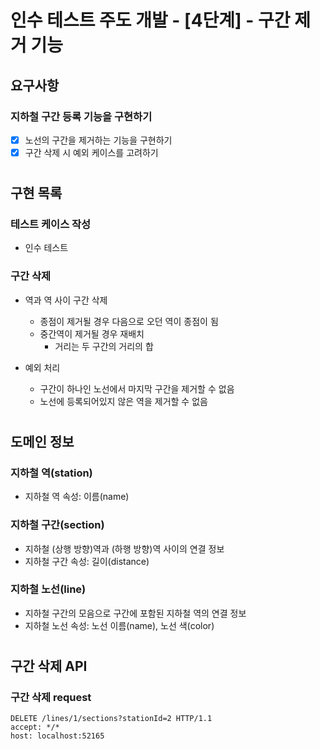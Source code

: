 # 인수 테스트 주도 개발 - [4단계] - 구간 제거 기능

## 요구사항
### 지하철 구간 등록 기능을 구현하기
- [X] 노선의 구간을 제거하는 기능을 구현하기
- [X] 구간 삭제 시 예외 케이스를 고려하기

#
## 구현 목록
### 테스트 케이스 작성
- 인수 테스트

### 구간 삭제
- 역과 역 사이 구간 삭제
  - 종점이 제거될 경우 다음으로 오던 역이 종점이 됨 
  - 중간역이 제거될 경우 재배치
    - 거리는 두 구간의 거리의 합
  
- 예외 처리
  - 구간이 하나인 노선에서 마지막 구간을 제거할 수 없음
  - 노선에 등록되어있지 않은 역을 제거할 수 없음
  

#
## 도메인 정보
### 지하철 역(station)
* 지하철 역 속성: 이름(name)

### 지하철 구간(section)
* 지하철 (상행 방향)역과 (하행 방향)역 사이의 연결 정보
* 지하철 구간 속성: 길이(distance)

### 지하철 노선(line)
* 지하철 구간의 모음으로 구간에 포함된 지하철 역의 연결 정보
* 지하철 노선 속성: 노선 이름(name), 노선 색(color)


#
## 구간 삭제 API
### 구간 삭제 request
```http request
DELETE /lines/1/sections?stationId=2 HTTP/1.1
accept: */*
host: localhost:52165
```
